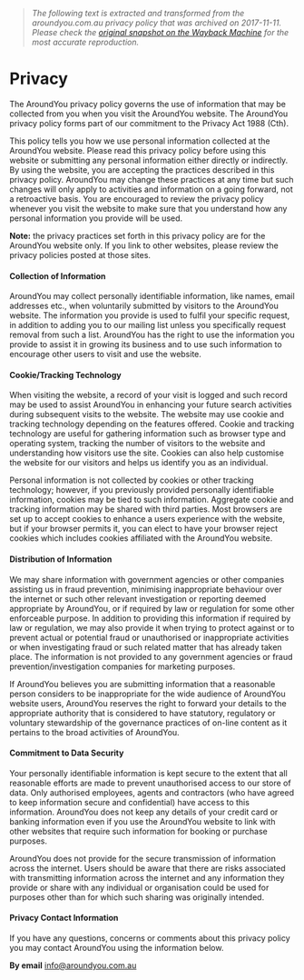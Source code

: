 > *The following text is extracted and transformed from the aroundyou.com.au privacy policy that was archived on 2017-11-11. Please check the [original snapshot on the Wayback Machine](https://web.archive.org/web/20171111065436id_/http%3A//www.aroundyou.com.au/privacy) for the most accurate reproduction.*

# Privacy

The AroundYou privacy policy governs the use of information that may be collected from you when you visit the AroundYou website. The AroundYou privacy policy forms part of our commitment to the Privacy Act 1988 (Cth).

This policy tells you how we use personal information collected at the AroundYou website. Please read this privacy policy before using this website or submitting any personal information either directly or indirectly. By using the website, you are accepting the practices described in this privacy policy. AroundYou may change these practices at any time but such changes will only apply to activities and information on a going forward, not a retroactive basis. You are encouraged to review the privacy policy whenever you visit the website to make sure that you understand how any personal information you provide will be used.

**Note:** the privacy practices set forth in this privacy policy are for the AroundYou website only. If you link to other websites, please review the privacy policies posted at those sites.

#### Collection of Information

AroundYou may collect personally identifiable information, like names, email addresses etc., when voluntarily submitted by visitors to the AroundYou website. The information you provide is used to fulfil your specific request, in addition to adding you to our mailing list unless you specifically request removal from such a list. AroundYou has the right to use the information you provide to assist it in growing its business and to use such information to encourage other users to visit and use the website.

#### Cookie/Tracking Technology

When visiting the website, a record of your visit is logged and such record may be used to assist AroundYou in enhancing your future search activities during subsequent visits to the website. The website may use cookie and tracking technology depending on the features offered. Cookie and tracking technology are useful for gathering information such as browser type and operating system, tracking the number of visitors to the website and understanding how visitors use the site. Cookies can also help customise the website for our visitors and helps us identify you as an individual.

Personal information is not collected by cookies or other tracking technology; however, if you previously provided personally identifiable information, cookies may be tied to such information. Aggregate cookie and tracking information may be shared with third parties. Most browsers are set up to accept cookies to enhance a users experience with the website, but if your browser permits it, you can elect to have your browser reject cookies which includes cookies affiliated with the AroundYou website.

#### Distribution of Information

We may share information with government agencies or other companies assisting us in fraud prevention, minimising inappropriate behaviour over the internet or such other relevant investigation or reporting deemed appropriate by AroundYou, or if required by law or regulation for some other enforceable purpose. In addition to providing this information if required by law or regulation, we may also provide it when trying to protect against or to prevent actual or potential fraud or unauthorised or inappropriate activities or when investigating fraud or such related matter that has already taken place. The information is not provided to any government agencies or fraud prevention/investigation companies for marketing purposes.

If AroundYou believes you are submitting information that a reasonable person considers to be inappropriate for the wide audience of AroundYou website users, AroundYou reserves the right to forward your details to the appropriate authority that is considered to have statutory, regulatory or voluntary stewardship of the governance practices of on-line content as it pertains to the broad activities of AroundYou.

#### Commitment to Data Security

Your personally identifiable information is kept secure to the extent that all reasonable efforts are made to prevent unauthorised access to our store of data. Only authorised employees, agents and contractors (who have agreed to keep information secure and confidential) have access to this information. AroundYou does not keep any details of your credit card or banking information even if you use the AroundYou website to link with other websites that require such information for booking or purchase purposes.

AroundYou does not provide for the secure transmission of information across the internet. Users should be aware that there are risks associated with transmitting information across the internet and any information they provide or share with any individual or organisation could be used for purposes other than for which such sharing was originally intended.

#### Privacy Contact Information

If you have any questions, concerns or comments about this privacy policy you may contact AroundYou using the information below.

**By email** [info@aroundyou.com.au](mailto:info@aroundyou.com.au)

